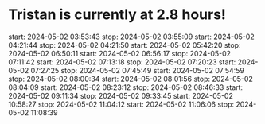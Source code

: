 # Tristan is currently at 2.8 hours!
start: 2024-05-02 03:53:43
stop: 2024-05-02 03:55:09
start: 2024-05-02 04:21:44
stop: 2024-05-02 04:21:50
start: 2024-05-02 05:42:20
stop: 2024-05-02 06:50:11
start: 2024-05-02 06:56:17
stop: 2024-05-02 07:11:42
start: 2024-05-02 07:13:18
stop: 2024-05-02 07:20:23
start: 2024-05-02 07:27:25
stop: 2024-05-02 07:45:49
start: 2024-05-02 07:54:59
stop: 2024-05-02 08:00:34
start: 2024-05-02 08:01:56
stop: 2024-05-02 08:04:09
start: 2024-05-02 08:23:12
stop: 2024-05-02 08:46:33
start: 2024-05-02 09:11:34
stop: 2024-05-02 09:33:45
start: 2024-05-02 10:58:27
stop: 2024-05-02 11:04:12
start: 2024-05-02 11:06:06
stop: 2024-05-02 11:08:39

